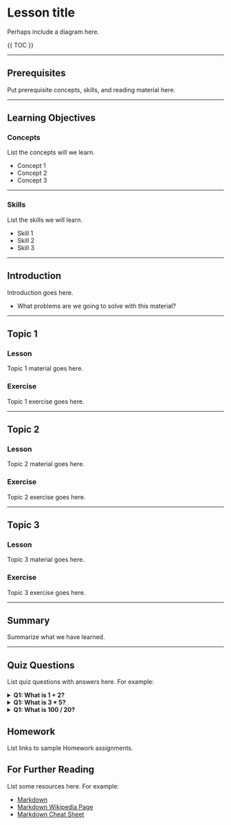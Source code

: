 
# Lesson title

Perhaps include a diagram here.

{{ TOC }}

---

## Prerequisites

Put prerequisite concepts, skills, and reading material here.

---

## Learning Objectives

### Concepts

List the concepts will we learn.

* Concept 1
* Concept 2
* Concept 3

---

### Skills

List the skills we will learn.

* Skill 1
* Skill 2
* Skill 3

---

## Introduction

Introduction goes here.

* What problems are we going to solve with this material?

---

## Topic 1

### Lesson

Topic 1 material goes here.

### Exercise

Topic 1 exercise goes here.

---

## Topic 2

### Lesson

Topic 2 material goes here.

### Exercise

Topic 2 exercise goes here.

---

## Topic 3

### Lesson

Topic 3 material goes here.

### Exercise

Topic 3 exercise goes here.

---

## Summary

Summarize what we have learned.

---

## Quiz Questions

List quiz questions with answers here. For example:

<details>
  <summary><strong>Q1: What is 1 + 2?</strong></summary>
  > A: 3
</details>


<details>
  <summary><strong>Q1: What is 3 * 5?</strong></summary>
  > A: 15
</details>


<details>
  <summary><strong>Q1: What is 100 / 20?</strong></summary>
  > A: 5
</details>


## Homework

List links to sample Homework assignments.


## For Further Reading

List some resources here. For example:

* [Markdown](https://daringfireball.net/projects/markdown/)
* [Markdown Wikipedia Page](https://en.wikipedia.org/wiki/Markdown)
* [Markdown Cheat Sheet](https://github.com/adam-p/markdown-here/wiki/Markdown-Cheatsheet)
